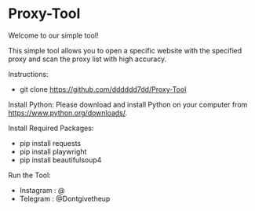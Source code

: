 # Proxy-Tool
Welcome to our simple tool!

This simple tool allows you to open a specific website with the specified proxy and scan the proxy list with high accuracy.

Instructions:

- git clone https://github.com/dddddd7dd/Proxy-Tool

Install Python:
Please download and install Python on your computer from https://www.python.org/downloads/.


Install Required Packages:

- pip install requests
- pip install playwright
- pip install beautifulsoup4

Run the Tool:

- Instagram : @
- Telegram : @Dontgivetheup
